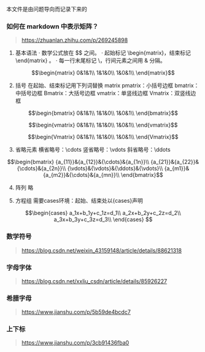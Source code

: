 本文件是由问题导向而记录下来的

### 如何在 markdown 中表示矩阵？

> https://zhuanlan.zhihu.com/p/269245898

1. 基本语法
· 数学公式放在 $$ 之间。
· 起始标记 \begin{matrix}，结束标记 \end{matrix} 。
· 每一行末尾标记 \\，行间元素之间用 & 分隔。

$$\begin{matrix}
0&1&1\\
1&1&0\\
1&0&1\\
\end{matrix}$$

2. 括号
在起始、结束标记用下列词替换 matrix
pmatrix：小括号边框
bmatrix：中括号边框
Bmatrix：大括号边框
vmatrix：单竖线边框
Vmatrix：双竖线边框

$$\begin{bmatrix}
0&1&1\\
1&1&0\\
1&0&1\\
\end{bmatrix}$$

$$\begin{vmatrix}
0&1&1\\
1&1&0\\
1&0&1\\
\end{vmatrix}$$

$$\begin{Vmatrix}
0&1&1\\
1&1&0\\
1&0&1\\
\end{Vmatrix}$$

3. 省略元素
横省略号：\cdots
竖省略号：\vdots
斜省略号：\ddots

$$\begin{bmatrix}
{a_{11}}&{a_{12}}&{\cdots}&{a_{1n}}\\
{a_{21}}&{a_{22}}&{\cdots}&{a_{2n}}\\
{\vdots}&{\vdots}&{\ddots}&{\vdots}\\
{a_{m1}}&{a_{m2}}&{\cdots}&{a_{mn}}\\
\end{bmatrix}$$

4. 阵列
略

5. 方程组
需要cases环境：起始、结束处以{cases}声明

$$\begin{cases}
a_1x+b_1y+c_1z=d_1\\
a_2x+b_2y+c_2z=d_2\\
a_3x+b_3y+c_3z=d_3\\
\end{cases}
$$

### 数学符号

> https://blog.csdn.net/weixin_43159148/article/details/88621318

### 字母字体

> https://blog.csdn.net/xxliu_csdn/article/details/85926227

### 希腊字母

> https://www.jianshu.com/p/5b59de4bcdc7

### 上下标

> https://www.jianshu.com/p/3cb91436fba0

